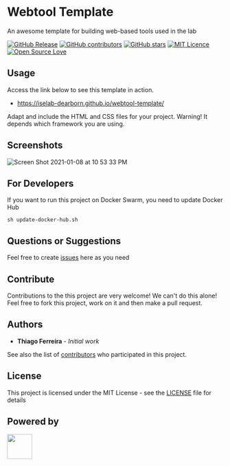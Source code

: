 # Webtool Template

An awesome template for building web-based tools used in the lab

[![GitHub Release](https://img.shields.io/github/release/iselab-dearborn/webtool-template.svg)](https://github.com/iselab-dearborn/webtool-template/releases/latest)
[![GitHub contributors](https://img.shields.io/github/contributors/iselab-dearborn/webtool-template.svg)](https://github.com/iselab-dearborn/webtool-template/graphs/contributors)
[![GitHub stars](https://img.shields.io/github/stars/iselab-dearborn/webtool-template.svg)](https://github.com/iselab-dearborn/webtool-template)
[![MIT Licence](https://badges.frapsoft.com/os/mit/mit.svg?v=103)](https://opensource.org/licenses/mit-license.php)
[![Open Source Love](https://badges.frapsoft.com/os/v1/open-source.svg?v=103)](https://github.com/ellerbrock/open-source-badges/)

## Usage

Access the link below to see this template in action.

- https://iselab-dearborn.github.io/webtool-template/

Adapt and include the HTML and CSS files for your project. Warning! It depends which framework you are using.

## Screenshots

![Screen Shot 2021-01-08 at 10 53 33 PM](https://user-images.githubusercontent.com/114015/104082470-6ef79c00-5204-11eb-822b-fd1cbebafa6f.png)

## For Developers

If you want to run this project on Docker Swarm, you need to update Docker Hub

```console
sh update-docker-hub.sh
```

## Questions or Suggestions

Feel free to create <a href="https://github.com/iselab-dearborn/docker-grocery/issues">issues</a> here as you need

## Contribute

Contributions to the this project are very welcome! We can't do this alone! Feel free to fork this project, work on it and then make a pull request.

## Authors

* **Thiago Ferreira** - *Initial work*

See also the list of [contributors](https://github.com/iselab-dearborn/docker-grocery/graphs/contributors) who participated in this project.

## License

This project is licensed under the MIT License - see the [LICENSE](LICENSE) file for details

## Powered by

<p float="left">
    <img src="https://user-images.githubusercontent.com/114015/77862143-99351b80-71e7-11ea-84b2-62038634f314.png" height="58px"/>
</p>
